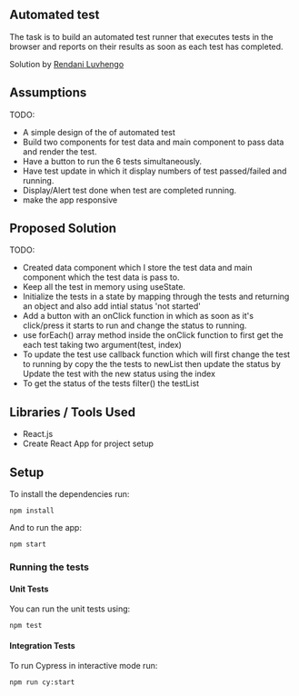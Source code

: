 ## Automated test

The task is to build an automated test runner that executes tests in the 
browser and reports on their results as soon as each test has completed.

Solution by [Rendani Luvhengo](mailto:rluvhengo2@gmail.com)

## Assumptions

TODO:
- A simple design of the of automated test 
- Build two components for test data and main component to pass data and render the test.
- Have a button to  run the 6 tests simultaneously.
- Have test update in which it display numbers of test passed/failed and running.
- Display/Alert test done when test are completed running.
- make the app responsive


## Proposed Solution

TODO:
- Created data component which I store the test data and main component which the test data is pass to.
- Keep all the test in memory using useState.
- Initialize the tests in a state by mapping through the tests and returning an object and also add intial status  'not started' 
- Add a button with an onClick function in which as soon as it's click/press it starts to run and change the status to running.
- use forEach() array method inside the onClick function to first get the each test taking two argument(test, index)
- To update the test use  callback function which will first change the test to running by copy the the tests to newList then update the status by Update the test with the new status using the index
- To get the status of the tests filter() the testList


## Libraries / Tools Used

- React.js
- Create React App for project setup


## Setup

To install the dependencies run:

`npm install`

And to run the app:

`npm start`


### Running the tests

#### Unit Tests

You can run the unit tests using:

`npm test`

#### Integration Tests

To run Cypress in interactive mode run:

`npm run cy:start`